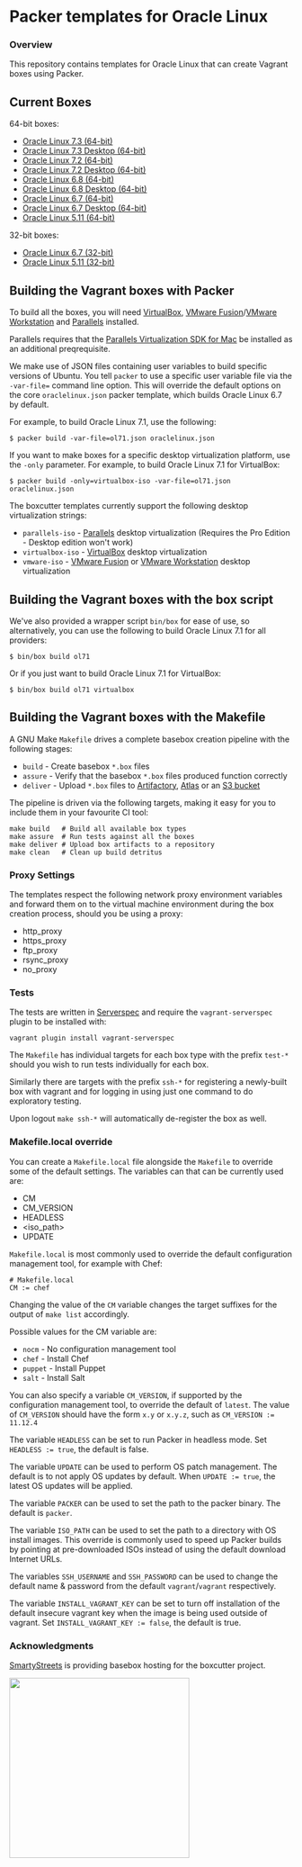 # Packer templates for Oracle Linux

### Overview

This repository contains templates for Oracle Linux that can create
Vagrant boxes using Packer.

## Current Boxes

64-bit boxes:

* [Oracle Linux 7.3 (64-bit)](https://atlas.hashicorp.com/boxcutter/boxes/ol73)
* [Oracle Linux 7.3 Desktop (64-bit)](https://atlas.hashicorp.com/boxcutter/boxes/ol73-desktop)
* [Oracle Linux 7.2 (64-bit)](https://atlas.hashicorp.com/boxcutter/boxes/ol72)
* [Oracle Linux 7.2 Desktop (64-bit)](https://atlas.hashicorp.com/boxcutter/boxes/ol72-desktop)
* [Oracle Linux 6.8 (64-bit)](https://atlas.hashicorp.com/boxcutter/boxes/ol68)
* [Oracle Linux 6.8 Desktop (64-bit)](https://atlas.hashicorp.com/boxcutter/boxes/ol68-desktop)
* [Oracle Linux 6.7 (64-bit)](https://atlas.hashicorp.com/boxcutter/boxes/ol67)
* [Oracle Linux 6.7 Desktop (64-bit)](https://atlas.hashicorp.com/boxcutter/boxes/ol67-desktop)
* [Oracle Linux 5.11 (64-bit)](https://atlas.hashicorp.com/boxcutter/boxes/ol511)

32-bit boxes:

* [Oracle Linux 6.7 (32-bit)](https://atlas.hashicorp.com/boxcutter/boxes/ol67-i386)
* [Oracle Linux 5.11 (32-bit)](https://atlas.hashicorp.com/boxcutter/boxes/ol511-i386)

## Building the Vagrant boxes with Packer

To build all the boxes, you will need [VirtualBox](https://www.virtualbox.org/wiki/Downloads),
[VMware Fusion](https://www.vmware.com/products/fusion)/[VMware Workstation](https://www.vmware.com/products/workstation) and
[Parallels](http://www.parallels.com/products/desktop/whats-new/) installed.

Parallels requires that the
[Parallels Virtualization SDK for Mac](http://www.parallels.com/downloads/desktop)
be installed as an additional preqrequisite.

We make use of JSON files containing user variables to build specific versions of Ubuntu.
You tell `packer` to use a specific user variable file via the `-var-file=` command line
option.  This will override the default options on the core `oraclelinux.json` packer template,
which builds Oracle Linux 6.7 by default.

For example, to build Oracle Linux 7.1, use the following:

    $ packer build -var-file=ol71.json oraclelinux.json

If you want to make boxes for a specific desktop virtualization platform, use the `-only`
parameter.  For example, to build Oracle Linux 7.1 for VirtualBox:

    $ packer build -only=virtualbox-iso -var-file=ol71.json oraclelinux.json

The boxcutter templates currently support the following desktop virtualization strings:

* `parallels-iso` - [Parallels](http://www.parallels.com/products/desktop/whats-new/) desktop virtualization (Requires the Pro Edition - Desktop edition won't work)
* `virtualbox-iso` - [VirtualBox](https://www.virtualbox.org/wiki/Downloads) desktop virtualization
* `vmware-iso` - [VMware Fusion](https://www.vmware.com/products/fusion) or [VMware Workstation](https://www.vmware.com/products/workstation) desktop virtualization

## Building the Vagrant boxes with the box script

We've also provided a wrapper script `bin/box` for ease of use, so alternatively, you can use
the following to build Oracle Linux 7.1 for all providers:

    $ bin/box build ol71

Or if you just want to build Oracle Linux 7.1 for VirtualBox:

    $ bin/box build ol71 virtualbox

## Building the Vagrant boxes with the Makefile

A GNU Make `Makefile` drives a complete basebox creation pipeline with the following stages:

* `build` - Create basebox `*.box` files
* `assure` - Verify that the basebox `*.box` files produced function correctly
* `deliver` - Upload `*.box` files to [Artifactory](https://www.jfrog.com/confluence/display/RTF/Vagrant+Repositories), [Atlas](https://atlas.hashicorp.com/) or an [S3 bucket](https://aws.amazon.com/s3/)

The pipeline is driven via the following targets, making it easy for you to include them
in your favourite CI tool:

    make build   # Build all available box types
    make assure  # Run tests against all the boxes
    make deliver # Upload box artifacts to a repository
    make clean   # Clean up build detritus

### Proxy Settings

The templates respect the following network proxy environment variables
and forward them on to the virtual machine environment during the box creation
process, should you be using a proxy:

* http_proxy
* https_proxy
* ftp_proxy
* rsync_proxy
* no_proxy

### Tests

The tests are written in [Serverspec](http://serverspec.org) and require the
`vagrant-serverspec` plugin to be installed with:

    vagrant plugin install vagrant-serverspec

The `Makefile` has individual targets for each box type with the prefix
`test-*` should you wish to run tests individually for each box.

Similarly there are targets with the prefix `ssh-*` for registering a
newly-built box with vagrant and for logging in using just one command to
do exploratory testing.

Upon logout `make ssh-*` will automatically de-register the box as well.

### Makefile.local override

You can create a `Makefile.local` file alongside the `Makefile` to override
some of the default settings.  The variables can that can be currently
used are:

* CM
* CM_VERSION
* HEADLESS
* \<iso_path\>
* UPDATE

`Makefile.local` is most commonly used to override the default configuration
management tool, for example with Chef:

    # Makefile.local
    CM := chef

Changing the value of the `CM` variable changes the target suffixes for
the output of `make list` accordingly.

Possible values for the CM variable are:

* `nocm` - No configuration management tool
* `chef` - Install Chef
* `puppet` - Install Puppet
* `salt`  - Install Salt

You can also specify a variable `CM_VERSION`, if supported by the
configuration management tool, to override the default of `latest`.
The value of `CM_VERSION` should have the form `x.y` or `x.y.z`,
such as `CM_VERSION := 11.12.4`

The variable `HEADLESS` can be set to run Packer in headless mode.
Set `HEADLESS := true`, the default is false.

The variable `UPDATE` can be used to perform OS patch management.  The
default is to not apply OS updates by default.  When `UPDATE := true`,
the latest OS updates will be applied.

The variable `PACKER` can be used to set the path to the packer binary.
The default is `packer`.

The variable `ISO_PATH` can be used to set the path to a directory with
OS install images.  This override is commonly used to speed up Packer
builds by pointing at pre-downloaded ISOs instead of using the default
download Internet URLs.

The variables `SSH_USERNAME` and `SSH_PASSWORD` can be used to change
the default name & password from the default `vagrant`/`vagrant`
respectively.

The variable `INSTALL_VAGRANT_KEY` can be set to turn off installation
of the default insecure vagrant key when the image is being used
outside of vagrant.  Set `INSTALL_VAGRANT_KEY := false`, the default
is true.

### Acknowledgments

[SmartyStreets](http://www.smartystreets.com) is providing basebox hosting for the boxcutter project.

<img src="https://d79i1fxsrar4t.cloudfront.net/images/brand/smartystreets.65887aa3.png" width="320">
